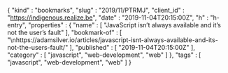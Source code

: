 {
  "kind" : "bookmarks",
  "slug" : "2019/11/PTRMJ",
  "client_id" : "https://indigenous.realize.be",
  "date" : "2019-11-04T20:15:00Z",
  "h" : "h-entry",
  "properties" : {
    "name" : [ "JavaScript isn’t always available and it’s not the user’s fault" ],
    "bookmark-of" : [ "\nhttps://adamsilver.io/articles/javascript-isnt-always-available-and-its-not-the-users-fault/" ],
    "published" : [ "2019-11-04T20:15:00Z" ],
    "category" : [ "javascript", "web-development", "web" ]
  },
  "tags" : [ "javascript", "web-development", "web" ]
}
